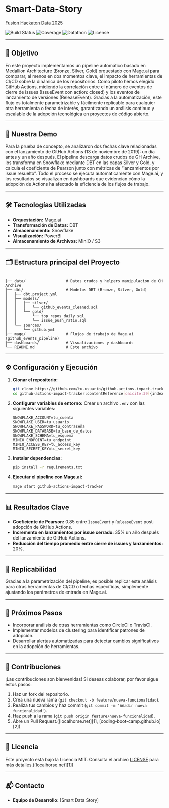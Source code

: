 # Smart-Data-Story
[Fusion Hackaton Data 2025](https://www.gdcfusion.org/)

![Build Status](https://img.shields.io/badge/build-passing-brightgreen) ![Coverage](https://img.shields.io/badge/coverage-92%25-blue) ![Datathon](https://img.shields.io/badge/Datathon-2025-important) ![License](https://img.shields.io/badge/license-MIT-lightgrey)

---

## 🎯 Objetivo

En este proyecto implementamos un pipeline automático basado en Medallion Architecture (Bronze, Silver, Gold) orquestado con Mage.ai para comparar, al menos en dos momentos clave, el impacto de herramientas de CI/CD sobre la dinámica de los repositorios. Como piloto hemos elegido GitHub Actions, midiendo la correlación entre el número de eventos de cierre de issues (IssueEvent con action: closed) y los eventos de lanzamiento de versiones (ReleaseEvent). Gracias a la automatización, este flujo es totalmente parametrizable y fácilmente replicable para cualquier otra herramienta o fecha de interés, garantizando un análisis continuo y escalable de la adopción tecnológica en proyectos de código abierto.

---

## 🧪 Nuestra Demo

Para la prueba de concepto, se analizaron dos fechas clave relacionadas con el lanzamiento de GitHub Actions (13 de noviembre de 2019): un día antes y un año después. El pipeline descarga datos crudos de GH Archive, los transforma en Snowflake mediante DBT en las capas Silver y Gold, y calcula el coeficiente de Pearson junto con métricas de “lanzamientos por issue resuelto”. Todo el proceso se ejecuta automáticamente con Mage.ai, y los resultados se visualizan en dashboards que evidencian cómo la adopción de Actions ha afectado la eficiencia de los flujos de trabajo.

---

## 🛠️ Tecnologías Utilizadas

* **Orquestación:** Mage.ai
* **Transformación de Datos:** DBT
* **Almacenamiento:** Snowflake
* **Visualización:** PowerBI
* **Almacenamiento de Archivos:** MinIO / S3

---

## 🗂️ Estructura principal del Proyecto

```

├── data/                  # Datos crudos y helpers manipulacion de GH Archive
├── dbt/                   # Modelos DBT (Bronze, Silver, Gold)
│   ├── dbt.project.yml
│   ├── models/
│   │   ├── silver/
│   │   │   └── github_events_cleaned.sql
│   │   └── gold/
│   │       └── top_repos_daily.sql
│   │       └── issue_push_ratio.sql
│   └── sources/
│       └── github.yml
├── mage/                  # Flujos de trabajo de Mage.ai (github_events_pipeline)
├── dashboards/            # Visualizaciones y dashboards
└── README.md              # Este archivo
```



---

## ⚙️ Configuración y Ejecución

1. **Clonar el repositorio:**

   ```bash
   git clone https://github.com/tu-usuario/github-actions-impact-tracker.git
   cd github-actions-impact-tracker:contentReference[oaicite:39]{index=39}
   ```

2. **Configurar variables de entorno:**
   Crear un archivo `.env` con las siguientes variables:

   ```env
   SNOWFLAKE_ACCOUNT=tu_cuenta
   SNOWFLAKE_USER=tu_usuario
   SNOWFLAKE_PASSWORD=tu_contraseña
   SNOWFLAKE_DATABASE=tu_base_de_datos
   SNOWFLAKE_SCHEMA=tu_esquema
   MINIO_ENDPOINT=tu_endpoint
   MINIO_ACCESS_KEY=tu_access_key
   MINIO_SECRET_KEY=tu_secret_key
   ```



3. **Instalar dependencias:**

   ```bash
   pip install -r requirements.txt
   ```



4. **Ejecutar el pipeline con Mage.ai:**

   ```bash
   mage start github-actions-impact-tracker
   ```



---

## 📊 Resultados Clave

* **Coeficiente de Pearson:** 0.85 entre `IssueEvent` y `ReleaseEvent` post-adopción de GitHub Actions.
* **Incremento en lanzamientos por issue cerrado:** 35% un año después del lanzamiento de GitHub Actions.
* **Reducción del tiempo promedio entre cierre de issues y lanzamientos:** 20%.

---

## 🔄 Replicabilidad

Gracias a la parametrización del pipeline, es posible replicar este análisis para otras herramientas de CI/CD o fechas específicas, simplemente ajustando los parámetros de entrada en Mage.ai.

---

## 📌 Próximos Pasos

* Incorporar análisis de otras herramientas como CircleCI o TravisCI.
* Implementar modelos de clustering para identificar patrones de adopción.
* Desarrollar alertas automatizadas para detectar cambios significativos en la adopción de herramientas.

---

## 🤝 Contribuciones

¡Las contribuciones son bienvenidas! Si deseas colaborar, por favor sigue estos pasos:

1. Haz un fork del repositorio.
2. Crea una nueva rama (`git checkout -b feature/nueva-funcionalidad`).
3. Realiza tus cambios y haz commit (`git commit -m 'Añadir nueva funcionalidad'`).
4. Haz push a la rama (`git push origin feature/nueva-funcionalidad`).
5. Abre un Pull Request.([localhorse.net][1], [coding-boot-camp.github.io][2])

---

## 📄 Licencia

Este proyecto está bajo la Licencia MIT. Consulta el archivo [LICENSE](LICENSE) para más detalles.([localhorse.net][1])

---

## 📬 Contacto

* **Equipo de Desarrollo:** \[Smart Data Story]
